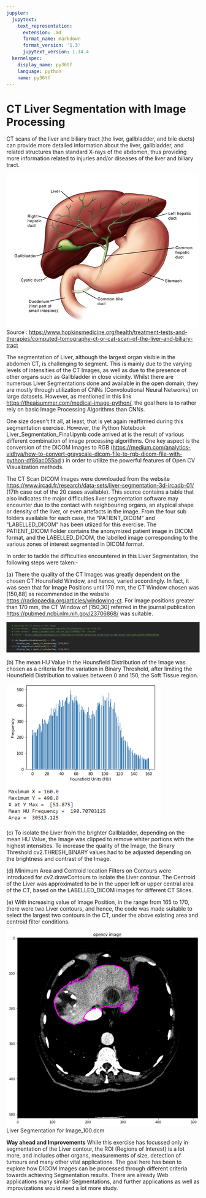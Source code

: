 ```yaml
---
jupyter:
  jupytext:
    text_representation:
      extension: .md
      format_name: markdown
      format_version: '1.3'
      jupytext_version: 1.14.4
  kernelspec:
    display_name: py36tf
    language: python
    name: py36tf
---
```


# CT Liver Segmentation with Image Processing


CT scans of the liver and biliary tract (the liver, gallbladder, and bile ducts) can provide more detailed information about the liver, gallbladder, and related structures than standard X-rays of the abdomen, thus providing more information related to injuries and/or diseases of the liver and biliary tract.


![ctscanliver.png](./Images/ctscanliver.png)
Source : https://www.hopkinsmedicine.org/health/treatment-tests-and-therapies/computed-tomography-ct-or-cat-scan-of-the-liver-and-biliary-tract


The segmentation of Liver, although the largest organ visible in the abdomen CT, is challenging to segment. This is mainly due to the varying levels of intensities of the CT Images, as well as due to the presence of other organs such as Gallbladder in close vicinity. Whilst there are numerous Liver Segmentations done and available in the open domain, they are mostly through utilization of CNNs (Convoloutional Neural Networks) on large datasets. However, as mentioned in this link https://theaisummer.com/medical-image-python/, the goal here is to rather rely on basic Image Processing Algorithms than CNNs.  


One size doesn't fit all, at least, that is yet again reaffirmed during this segmentation exercise. However, the Python Notebook Liver_Segmentation_Final.ipynb code arrived at is the result of various different combination of image processing algorithms. One key aspect is the conversion of the DICOM Images to RGB (https://medium.com/analytics-vidhya/how-to-convert-grayscale-dicom-file-to-rgb-dicom-file-with-python-df86ac055bd
) in order to utilize the powerful features of Open CV Visualization methods. 


The CT Scan DICOM Images were downloaded from the website https://www.ircad.fr/research/data-sets/liver-segmentation-3d-ircadb-01/ (17th case out of the 20 cases available). This source contains a table that also indicates the major difficulties liver segmentation software may encounter due to the contact with neighbouring organs, an atypical shape or density of the liver, or even artefacts in the image. From the four sub folders available for each case, the "PATIENT_DICOM" and "LABELLED_DICOM" has been utiized for this exercise. The PATIENT_DICOM Folder contains the anonymized patient image in DICOM format, and the LABELLED_DICOM, the labelled image corresponding to the various zones of interest segmented in DICOM format.


In order to tackle the difficulties encountered in this Liver Segmentation, the following steps were taken:-

(a) There the quality of the CT Images was greatly dependent on the chosen CT Hounsfield Window, and hence, varied accordingly. In fact, it was seen that for Image Positions until 170 mm, the CT Window chosen was [150,88] as recommended in the website https://radiopaedia.org/articles/windowing-ct. For Image positions greater  than 170 mm, the CT Window of [150,30] referred in the journal publication https://pubmed.ncbi.nlm.nih.gov/23706868/ was suitable.  


![img_1.png](./Images/img_1.png)


(b) The mean HU Value in the Hounsfield Distribution of the Image was chosen as a criteria for the variation in Binary Threshold, after limiting the Hounsfield Distribution to values between 0 and 150, the Soft Tissue region. 


![img_2.png](./Images/img_2.png)


(c) To isolate the Liver from the brighter Gallbladder, depending on the mean HU Value, the Image was clipped to remove whiter portions with the highest intensities. To increase the quality of the Image, the Binary Threshold cv2.THRESH_BINARY values had to be adjusted depending on the brightness and contrast of the Image. 

(d) Minimum Area and Centroid location Filters on Contours were introduced for cv2.drawContours to isolate the Liver contour. The Centroid of the Liver was approximated to be in the upper left or upper central area of the CT, based on the LABELLED_DICOM images for different CT Slices. 

(e) With increasing value of Image Position, in the range from 165 to 170, there were two Liver contours, and hence, the code was made suitable to select the largest two contours in the CT, under the above existing area and centroid filter conditions.


![100dcm.png](./Images/100dcm.png)
Liver Segmentation for Image_100.dcm


**Way ahead and Improvements**
While this exercise has focussed only in segmentation of the Liver contour, the ROI (Regions of Interest) is a lot more, and includes other organs, measurements of size, detection of tumours and many other vital applications. The goal here has been to explore how DICOM Images can be processed through different criteria towards achieving Segmentation results. There are already Web applications many similar Segmentations, and further applications as well as improvizations would need a lot more study.

```python

```
